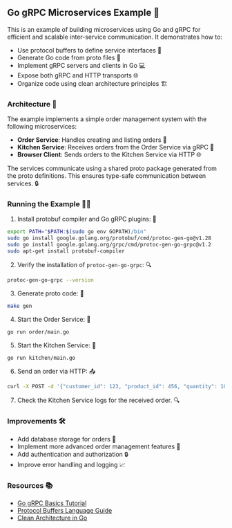 ## Go gRPC Microservices Example 🚀

This is an example of building microservices using Go and gRPC for efficient and scalable inter-service communication. It demonstrates how to:

- Use protocol buffers to define service interfaces 🎨
- Generate Go code from proto files 🔧
- Implement gRPC servers and clients in Go 💻
- Expose both gRPC and HTTP transports 🌐
- Organize code using clean architecture principles 🏗️

### Architecture 🏢

The example implements a simple order management system with the following microservices:

- **Order Service**: Handles creating and listing orders 📝
- **Kitchen Service**: Receives orders from the Order Service via gRPC 🍳
- **Browser Client**: Sends orders to the Kitchen Service via HTTP 🌐

The services communicate using a shared proto package generated from the proto definitions. This ensures type-safe communication between services. 🔒

### Running the Example 🏃‍♂️

1. Install protobuf compiler and Go gRPC plugins: 🔧

```bash
export PATH="$PATH:$(sudo go env GOPATH)/bin"
sudo go install google.golang.org/protobuf/cmd/protoc-gen-go@v1.28
sudo go install google.golang.org/grpc/cmd/protoc-gen-go-grpc@v1.2
sudo apt-get install protobuf-compiler
```

2. Verify the installation of `protoc-gen-go-grpc`: 🔍

```bash
protoc-gen-go-grpc --version
```

3. Generate proto code: 🎨

```bash
make gen
```

4. Start the Order Service: 🚀

```bash
go run order/main.go
```

5. Start the Kitchen Service: 🍳

```bash
go run kitchen/main.go
```

6. Send an order via HTTP: 📤

```bash
curl -X POST -d '{"customer_id": 123, "product_id": 456, "quantity": 10}' http://localhost:8080/orders
```

7. Check the Kitchen Service logs for the received order. 🔍

### Improvements 🛠️

- Add database storage for orders 💾
- Implement more advanced order management features 🚀
- Add authentication and authorization 🔒
- Improve error handling and logging 📈

### Resources 📚

- [Go gRPC Basics Tutorial](https://grpc.io/docs/languages/go/basics/)
- [Protocol Buffers Language Guide](https://developers.google.com/protocol-buffers/docs/proto3)
- [Clean Architecture in Go](https://medium.com/@hatajoe/clean-architecture-in-go-4030f11ec1b1)
